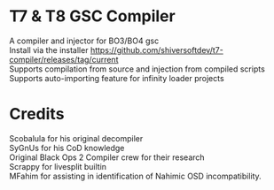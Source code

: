 # T7 & T8 GSC Compiler
A compiler and injector for BO3/BO4 gsc\
Install via the installer https://github.com/shiversoftdev/t7-compiler/releases/tag/current \
Supports compilation from source and injection from compiled scripts\
Supports auto-importing feature for infinity loader projects
# Credits
Scobalula for his original decompiler\
SyGnUs for his CoD knowledge\
Original Black Ops 2 Compiler crew for their research\
Scrappy for livesplit builtin\
MFahim for assisting in identification of Nahimic OSD incompatibility.
